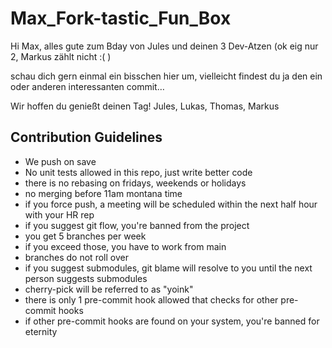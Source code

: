 # Max_Fork-tastic_Fun_Box

Hi Max, alles gute zum Bday von Jules und deinen 3 Dev-Atzen (ok eig nur 2, Markus zählt nicht :( )

schau dich gern einmal ein bisschen hier um, vielleicht findest du ja den ein oder anderen interessanten commit…

Wir hoffen du genießt deinen Tag!
Jules, Lukas, Thomas, Markus

## Contribution Guidelines
- We push on save
- No unit tests allowed in this repo, just write better code
- there is no rebasing on fridays, weekends or holidays
- no merging before 11am montana time
- if you force push, a meeting will be scheduled within the next half hour with your HR rep
- if you suggest git flow, you're banned from the project
- you get 5 branches per week
- if you exceed those, you have to work from main
- branches do not roll over
- if you suggest submodules, git blame will resolve to you until the next person suggests submodules
- cherry-pick will be referred to as "yoink"
- there is only 1 pre-commit hook allowed that checks for other pre-commit hooks
- if other pre-commit hooks are found on your system, you're banned for eternity
